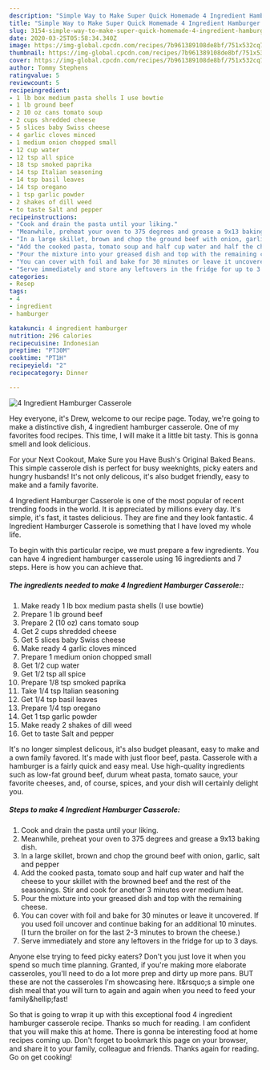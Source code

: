 ```yaml
---
description: "Simple Way to Make Super Quick Homemade 4 Ingredient Hamburger Casserole"
title: "Simple Way to Make Super Quick Homemade 4 Ingredient Hamburger Casserole"
slug: 3154-simple-way-to-make-super-quick-homemade-4-ingredient-hamburger-casserole
date: 2020-03-25T05:58:34.340Z
image: https://img-global.cpcdn.com/recipes/7b961389108de8bf/751x532cq70/4-ingredient-hamburger-casserole-recipe-main-photo.jpg
thumbnail: https://img-global.cpcdn.com/recipes/7b961389108de8bf/751x532cq70/4-ingredient-hamburger-casserole-recipe-main-photo.jpg
cover: https://img-global.cpcdn.com/recipes/7b961389108de8bf/751x532cq70/4-ingredient-hamburger-casserole-recipe-main-photo.jpg
author: Tommy Stephens
ratingvalue: 5
reviewcount: 5
recipeingredient:
- 1 lb box medium pasta shells I use bowtie
- 1 lb ground beef
- 2 10 oz cans tomato soup
- 2 cups shredded cheese
- 5 slices baby Swiss cheese
- 4 garlic cloves minced
- 1 medium onion chopped small
- 12 cup water
- 12 tsp all spice
- 18 tsp smoked paprika
- 14 tsp Italian seasoning
- 14 tsp basil leaves
- 14 tsp oregano
- 1 tsp garlic powder
- 2 shakes of dill weed
- to taste Salt and pepper
recipeinstructions:
- "Cook and drain the pasta until your liking."
- "Meanwhile, preheat your oven to 375 degrees and grease a 9x13 baking dish."
- "In a large skillet, brown and chop the ground beef with onion, garlic, salt and pepper"
- "Add the cooked pasta, tomato soup and half cup water and half the cheese to your skillet with the browned beef and the rest of the seasonings. Stir and cook for another 3 minutes over medium heat."
- "Pour the mixture into your greased dish and top with the remaining cheese."
- "You can cover with foil and bake for 30 minutes or leave it uncovered. If you used foil uncover and continue baking for an additional 10 minutes. (I turn the broiler on for the last 2-3 minutes to brown the cheese.)"
- "Serve immediately and store any leftovers in the fridge for up to 3 days."
categories:
- Resep
tags:
- 4
- ingredient
- hamburger

katakunci: 4 ingredient hamburger
nutrition: 296 calories
recipecuisine: Indonesian
preptime: "PT30M"
cooktime: "PT1H"
recipeyield: "2"
recipecategory: Dinner

---
```



![4 Ingredient Hamburger Casserole](https://img-global.cpcdn.com/recipes/7b961389108de8bf/751x532cq70/4-ingredient-hamburger-casserole-recipe-main-photo.jpg)

Hey everyone, it's Drew, welcome to our recipe page. Today, we're going to make a distinctive dish, 4 ingredient hamburger casserole. One of my favorites food recipes. This time, I will make it a little bit tasty. This is gonna smell and look delicious.

For your Next Cookout, Make Sure you Have Bush&#39;s Original Baked Beans. This simple casserole dish is perfect for busy weeknights, picky eaters and hungry husbands! It&#39;s not only delicous, it&#39;s also budget friendly, easy to make and a family favorite.

4 Ingredient Hamburger Casserole is one of the most popular of recent trending foods in the world. It is appreciated by millions every day. It's simple, it's fast, it tastes delicious. They are fine and they look fantastic. 4 Ingredient Hamburger Casserole is something that I have loved my whole life.


To begin with this particular recipe, we must prepare a few ingredients. You can have 4 ingredient hamburger casserole using 16 ingredients and 7 steps. Here is how you can achieve that.

##### The ingredients needed to make 4 Ingredient Hamburger Casserole::

1. Make ready 1 lb box medium pasta shells (I use bowtie)
1. Prepare 1 lb ground beef
1. Prepare 2 (10 oz) cans tomato soup
1. Get 2 cups shredded cheese
1. Get 5 slices baby Swiss cheese
1. Make ready 4 garlic cloves minced
1. Prepare 1 medium onion chopped small
1. Get 1/2 cup water
1. Get 1/2 tsp all spice
1. Prepare 1/8 tsp smoked paprika
1. Take 1/4 tsp Italian seasoning
1. Get 1/4 tsp basil leaves
1. Prepare 1/4 tsp oregano
1. Get 1 tsp garlic powder
1. Make ready 2 shakes of dill weed
1. Get to taste Salt and pepper


It&#39;s no longer simplest delicous, it&#39;s also budget pleasant, easy to make and a own family favored. It&#39;s made with just floor beef, pasta. Casserole with a hamburger is a fairly quick and easy meal. Use high-quality ingredients such as low-fat ground beef, durum wheat pasta, tomato sauce, your favorite cheeses, and, of course, spices, and your dish will certainly delight you. 

##### Steps to make 4 Ingredient Hamburger Casserole:

1. Cook and drain the pasta until your liking.
1. Meanwhile, preheat your oven to 375 degrees and grease a 9x13 baking dish.
1. In a large skillet, brown and chop the ground beef with onion, garlic, salt and pepper
1. Add the cooked pasta, tomato soup and half cup water and half the cheese to your skillet with the browned beef and the rest of the seasonings. Stir and cook for another 3 minutes over medium heat.
1. Pour the mixture into your greased dish and top with the remaining cheese.
1. You can cover with foil and bake for 30 minutes or leave it uncovered. If you used foil uncover and continue baking for an additional 10 minutes. (I turn the broiler on for the last 2-3 minutes to brown the cheese.)
1. Serve immediately and store any leftovers in the fridge for up to 3 days.


Anyone else trying to feed picky eaters? Don&#39;t you just love it when you spend so much time planning. Granted, if you&#39;re making more elaborate casseroles, you&#39;ll need to do a lot more prep and dirty up more pans. BUT these are not the casseroles I&#39;m showcasing here. It&amp;rsquo;s a simple one dish meal that you will turn to again and again when you need to feed your family&amp;hellip;fast! 

So that is going to wrap it up with this exceptional food 4 ingredient hamburger casserole recipe. Thanks so much for reading. I am confident that you will make this at home. There is gonna be interesting food at home recipes coming up. Don't forget to bookmark this page on your browser, and share it to your family, colleague and friends. Thanks again for reading. Go on get cooking!
